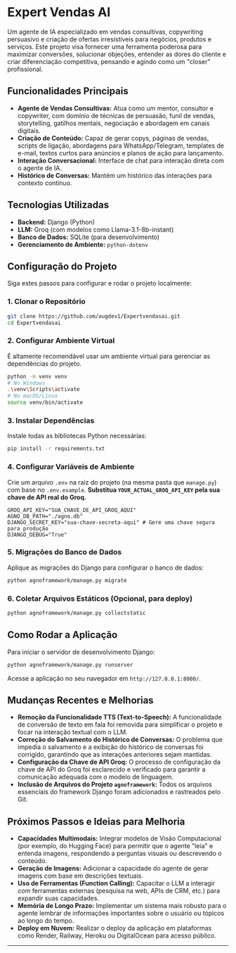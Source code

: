 # Expert Vendas AI

Um agente de IA especializado em vendas consultivas, copywriting persuasivo e criação de ofertas irresistíveis para negócios, produtos e serviços. Este projeto visa fornecer uma ferramenta poderosa para maximizar conversões, solucionar objeções, entender as dores do cliente e criar diferenciação competitiva, pensando e agindo como um "closer" profissional.

## Funcionalidades Principais

*   **Agente de Vendas Consultivas:** Atua como um mentor, consultor e copywriter, com domínio de técnicas de persuasão, funil de vendas, storytelling, gatilhos mentais, negociação e abordagem em canais digitais.
*   **Criação de Conteúdo:** Capaz de gerar copys, páginas de vendas, scripts de ligação, abordagens para WhatsApp/Telegram, templates de e-mail, textos curtos para anúncios e planos de ação para lançamento.
*   **Interação Conversacional:** Interface de chat para interação direta com o agente de IA.
*   **Histórico de Conversas:** Mantém um histórico das interações para contexto contínuo.

## Tecnologias Utilizadas

*   **Backend:** Django (Python)
*   **LLM:** Groq (com modelos como Llama-3.1-8b-instant)
*   **Banco de Dados:** SQLite (para desenvolvimento)
*   **Gerenciamento de Ambiente:** `python-dotenv`

## Configuração do Projeto

Siga estes passos para configurar e rodar o projeto localmente:

### 1. Clonar o Repositório

```bash
git clone https://github.com/augdev1/Expertvendasai.git
cd Expertvendasai
```

### 2. Configurar Ambiente Virtual

É altamente recomendável usar um ambiente virtual para gerenciar as dependências do projeto.

```bash
python -m venv venv
# No Windows
.\venv\Scripts\activate
# No macOS/Linux
source venv/bin/activate
```

### 3. Instalar Dependências

Instale todas as bibliotecas Python necessárias:

```bash
pip install -r requirements.txt
```

### 4. Configurar Variáveis de Ambiente

Crie um arquivo `.env` na raiz do projeto (na mesma pasta que `manage.py`) com base no `.env.example`. **Substitua `YOUR_ACTUAL_GROQ_API_KEY` pela sua chave de API real do Groq.**

```dotenv
GROQ_API_KEY="SUA_CHAVE_DE_API_GROQ_AQUI"
AGNO_DB_PATH="./agno.db"
DJANGO_SECRET_KEY="sua-chave-secreta-aqui" # Gere uma chave segura para produção
DJANGO_DEBUG="True"
```

### 5. Migrações do Banco de Dados

Aplique as migrações do Django para configurar o banco de dados:

```bash
python agnoframework/manage.py migrate
```

### 6. Coletar Arquivos Estáticos (Opcional, para deploy)

```bash
python agnoframework/manage.py collectstatic
```

## Como Rodar a Aplicação

Para iniciar o servidor de desenvolvimento Django:

```bash
python agnoframework/manage.py runserver
```

Acesse a aplicação no seu navegador em `http://127.0.0.1:8000/`.

## Mudanças Recentes e Melhorias

*   **Remoção da Funcionalidade TTS (Text-to-Speech):** A funcionalidade de conversão de texto em fala foi removida para simplificar o projeto e focar na interação textual com o LLM.
*   **Correção do Salvamento do Histórico de Conversas:** O problema que impedia o salvamento e a exibição do histórico de conversas foi corrigido, garantindo que as interações anteriores sejam mantidas.
*   **Configuração da Chave de API Groq:** O processo de configuração da chave de API do Groq foi esclarecido e verificado para garantir a comunicação adequada com o modelo de linguagem.
*   **Inclusão de Arquivos do Projeto `agnoframework`:** Todos os arquivos essenciais do framework Django foram adicionados e rastreados pelo Git.

## Próximos Passos e Ideias para Melhoria

*   **Capacidades Multimodais:** Integrar modelos de Visão Computacional (por exemplo, do Hugging Face) para permitir que o agente "leia" e entenda imagens, respondendo a perguntas visuais ou descrevendo o conteúdo.
*   **Geração de Imagens:** Adicionar a capacidade do agente de gerar imagens com base em descrições textuais.
*   **Uso de Ferramentas (Function Calling):** Capacitar o LLM a interagir com ferramentas externas (pesquisa na web, APIs de CRM, etc.) para expandir suas capacidades.
*   **Memória de Longo Prazo:** Implementar um sistema mais robusto para o agente lembrar de informações importantes sobre o usuário ou tópicos ao longo do tempo.
*   **Deploy em Nuvem:** Realizar o deploy da aplicação em plataformas como Render, Railway, Heroku ou DigitalOcean para acesso público.

---